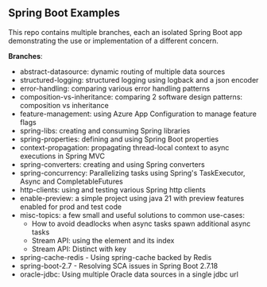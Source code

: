 ## Spring Boot Examples

This repo contains multiple branches, each an isolated Spring Boot app demonstrating the use or implementation of a
different concern.

**Branches**:

* abstract-datasource: dynamic routing of multiple data sources
* structured-logging: structured logging using logback and a json encoder
* error-handling: comparing various error handling patterns
* composition-vs-inheritance: comparing 2 software design patterns: composition vs inheritance
* feature-management: using Azure App Configuration to manage feature flags
* spring-libs: creating and consuming Spring libraries
* spring-properties: defining and using Spring Boot properties
* context-propagation: propagating thread-local context to async executions in Spring MVC
* spring-converters: creating and using Spring converters
* spring-concurrency: Parallelizing tasks using Spring's TaskExecutor, Async and CompletableFutures
* http-clients: using and testing various Spring http clients
* enable-preview: a simple project using java 21 with preview features enabled for prod and test code
* misc-topics: a few small and useful solutions to common use-cases:
    * How to avoid deadlocks when async tasks spawn additional async tasks
    * Stream API: using the element and its index
    * Stream API: Distinct with key
* spring-cache-redis - Using spring-cache backed by Redis
* spring-boot-2.7 - Resolving SCA issues in Spring Boot 2.7.18
* oracle-jdbc: Using multiple Oracle data sources in a single jdbc url
